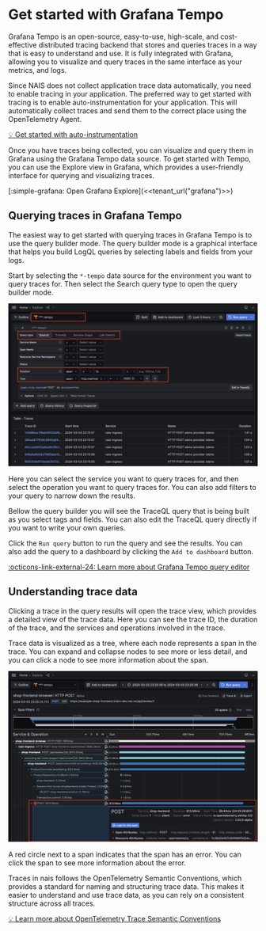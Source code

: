 # Get started with Grafana Tempo

Grafana Tempo is an open-source, easy-to-use, high-scale, and cost-effective distributed tracing backend that stores and queries traces in a way that is easy to understand and use. It is fully integrated with Grafana, allowing you to visualize and query traces in the same interface as your metrics, and logs.

Since NAIS does not collect application trace data automatically, you need to enable tracing in your application. The preferred way to get started with tracing is to enable auto-instrumentation for your application. This will automatically collect traces and send them to the correct place using the OpenTelemetry Agent.

[:bulb: Get started with auto-instrumentation](../auto-instrumentation.md)

Once you have traces being collected, you can visualize and query them in Grafana using the Grafana Tempo data source. To get started with Tempo, you can use the Explore view in Grafana, which provides a user-friendly interface for querying and visualizing traces.

[:simple-grafana: Open Grafana Explore](<<tenant_url("grafana")>>)

## Querying traces in Grafana Tempo

The easiest way to get started with querying traces in Grafana Tempo is to use the query builder mode. The query builder mode is a graphical interface that helps you build LogQL queries by selecting labels and fields from your logs.

Start by selecting the `*-tempo` data source for the environment you want to query traces for. Then select the Search query type to open the query builder mode.

![Grafana Tempo Query Builder](../../../assets/grafana-tempo-query-builder.png)

Here you can select the service you want to query traces for, and then select the operation you want to query traces for. You can also add filters to your query to narrow down the results.

Bellow the query builder you will see the TraceQL query that is being built as you select tags and fields. You can also edit the TraceQL query directly if you want to write your own queries.

Click the `Run query` button to run the query and see the results. You can also add the query to a dashboard by clicking the `Add to dashboard` button.

[:octicons-link-external-24: Learn more about Grafana Tempo query editor](https://grafana.com/docs/grafana/latest/datasources/tempo/query-editor/)

## Understanding trace data

Clicking a trace in the query results will open the trace view, which provides a detailed view of the trace data. Here you can see the trace ID, the duration of the trace, and the services and operations involved in the trace.

Trace data is visualized as a tree, where each node represents a span in the trace. You can expand and collapse nodes to see more or less detail, and you can click a node to see more information about the span.

![Grafan Tempo Trace View](../../../assets/grafana-tempo-trace-view.png)

A red circle next to a span indicates that the span has an error. You can click the span to see more information about the error.

Traces in nais follows the OpenTelemetry Semantic Conventions, which provides a standard for naming and structuring trace data. This makes it easier to understand and use trace data, as you can rely on a consistent structure across all traces.

[:bulb: Learn more about OpenTelemetry Trace Semantic Conventions](../../../reference/observability/tracing/trace-semconv.md)

